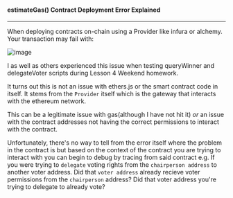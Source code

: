#### estimateGas() Contract Deployment Error Explained
---

When deploying contracts on-chain using a Provider like infura or alchemy. Your transaction may fail with: 

![image](https://user-images.githubusercontent.com/90874464/179557037-96450617-5587-4e8e-9afa-68ae4ea02390.png)

I as well as others experienced this issue when testing queryWinner and delegateVoter scripts during Lesson 4 Weekend homework. 

It turns out this is not an issue with ethers.js or the smart contract code in itself. It stems from the `Provider` itself which is the gateway that interacts with the ethereum network.  

This can be a legitimate issue with gas(although I have not hit it) *or* an issue with the contract addresses not having the correct permissions to interact with the contract. 

Unfortunately, there's no way to tell from the error itself where the problem in the contract is but based on the context of the contract you are trying to interact with you can begin to debug by tracing from said contract e.g. If you were trying to `delegate` voting rights from the `chairperson address` to another voter address. Did that `voter address` already recieve voter permissions from the `chairperson` address? Did that voter address you're trying to delegate to already vote? 
